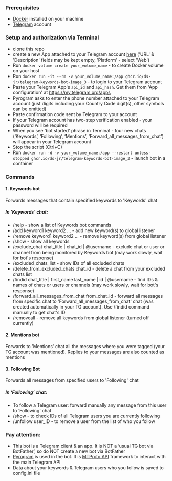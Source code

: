 ### Prerequisites
- [Docker](https://www.docker.com/) installed on your machine
- [Telegram](https://telegram.org/) account 

### Setup and authorization via Terminal
- clone this repo  
- create a new App attached to your Telegram account [here](https://my.telegram.org/auth?to=apps) ('URL' & 'Description' fields may be kept empty, 'Platform' - select 'Web') 
- Run `docker volume create your_volume_name` - to create Docker volume on your host 
- Run `docker run -it --rm -v your_volume_name:/app ghcr.io/ds-jr/telegram-keywords-bot-image_3` - to login to your Telegram account 
- Paste your Telegram App's `api_id` and `api_hash`. Get them from 'App configuration' at https://my.telegram.org/apps 
- Pyrogram asks to enter the phone number attached to your Telegram account (just digits including your Country Code digit(s), other symbols can be omitted)
- Paste confirmation code sent by Telegram to your account 
- If your Telegram account has two-step verification enabled - your password will be required 
- When you see ‘bot started’ phrase in Terminal - four new chats (‘Keywords’, ‘Following’, ‘Mentions’, 'Forward_all_messages_from_chat') will appear in your Telegram account  
- Stop the script (Ctrl+C)
- Run `docker run -d -v your_volume_name:/app --restart unless-stopped ghcr.io/ds-jr/telegram-keywords-bot-image_3` - launch bot in a container 

### Commands
#### 1. Keywords bot
Forwards messages that contain specified keywords to 'Keywords' chat  
##### In ‘Keywords’ chat:
- /help - show a list of Keywords bot commands
- /add keyword1 keyword2 ... - add new keyword(s) to global listener
- /remove keyword1 keyword2 ... - remove keyword(s) from global listener
- /show - show all keywords
- /exclude_chat chat_title | chat_id | @username - exclude chat or user or channel from being monitored by Keywords bot (may work slowly, wait for bot's response)
- /excluded_chats_list - show IDs of all excluded chats 
- /delete_from_excluded_chats chat_id - delete a chat from your excluded chats list
- /findid chat_title | first_name last_name | id | @username - find IDs & names of chats or users or channels (may work slowly, wait for bot's response) 
- /forward_all_messages_from_chat from_chat_id - forward all messages from specific chat to 'Forward_all_messages_from_chat' chat (was created automatically in your TG account). Use /findid command manually to get chat's ID
- /removeall - remove all keywords from global listener (turned off currently)
#### 2. Mentions bot
Forwards to 'Mentions' chat all the messages where you were tagged (your TG account was mentioned). Replies to your messages are also counted as mentions 
#### 3. Following Bot
Forwards all messages from specified users to 'Following' chat  
##### In ‘Following’ chat:
- To follow a Telegram user: forward manually any message from this user to ‘Following’ chat
- /show - to check IDs of all Telegram users you are currently following
- /unfollow user_ID - to remove a user from the list of who you follow

### Pay attention:
- This bot is a Telegram client & an app. It is NOT a ‘usual TG bot via BotFather’, so do NOT create a new bot via BotFather 
- [Pyrogram](https://docs.pyrogram.org/) is used in the bot. It is [MTProto API](https://docs.pyrogram.org/topics/mtproto-vs-botapi) framework to interact with the main Telegram API 
- Data about your keywords & Telegram users who you follow is saved to config.ini file 
